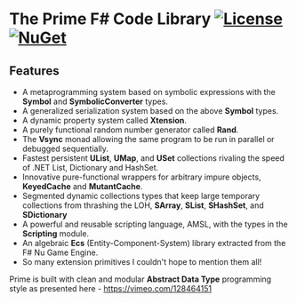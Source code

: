 The Prime F# Code Library [![License](https://img.shields.io/badge/license-MIT-blue.svg)](https://github.com/bryanedds/Prime/blob/master/License.md) [![NuGet](https://img.shields.io/nuget/v/Nuget.Core.svg)](https://www.nuget.org/packages/Prime)
=

## Features

- A metaprogramming system based on symbolic expressions with the **Symbol** and **SymbolicConverter** types.
- A generalized serialization system based on the above **Symbol** types.
- A dynamic property system called **Xtension**.
- A purely functional random number generator called **Rand**.
- The **Vsync** monad allowing the same program to be run in parallel or debugged sequentially.
- Fastest persistent **UList**, **UMap**, and **USet** collections rivaling the speed of .NET List, Dictionary and HashSet.
- Innovative pure-functional wrappers for arbitrary impure objects, **KeyedCache** and **MutantCache**.
- Segmented dynamic collections types that keep large temporary collections from thrashing the LOH, **SArray**, **SList**, **SHashSet**, and **SDictionary**
- A powerful and reusable scripting language, AMSL, with the types in the **Scripting** module.
- An algebraic **Ecs** (Entity-Component-System) library extracted from the F# Nu Game Engine.
- So many extension primitives I couldn't hope to mention them all!

Prime is built with clean and modular **Abstract Data Type** programming style as presented here - https://vimeo.com/128464151
